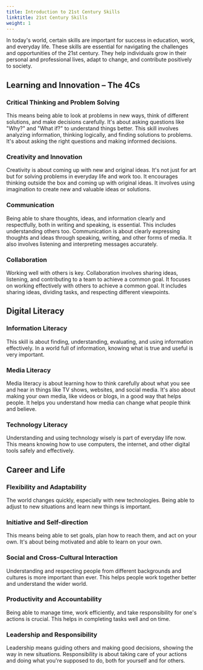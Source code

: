 ```yaml
---
title: Introduction to 21st Century Skills
linktitle: 21st Century Skills
weight: 1
---
```


In today's world, certain skills are important for success in education, work, and everyday life.
These skills are essential for navigating the challenges and opportunities of the 21st century. They help individuals grow in their personal and professional lives, adapt to change, and contribute positively to society.

## Learning and Innovation – The 4Cs

### Critical Thinking and Problem Solving

This means being able to look at problems in new ways, think of different solutions, and make decisions carefully. It's about asking questions like "Why?" and "What if?" to understand things better.
This skill involves analyzing information, thinking logically, and finding solutions to problems. It's about asking the right questions and making informed decisions.

### Creativity and Innovation

Creativity is about coming up with new and original ideas. It's not just for art but for solving problems in everyday life and work too. It encourages thinking outside the box and coming up with original ideas. It involves using imagination to create new and valuable ideas or solutions.

### Communication

Being able to share thoughts, ideas, and information clearly and respectfully, both in writing and speaking, is essential. This includes understanding others too.
Communication is about clearly expressing thoughts and ideas through speaking, writing, and other forms of media. It also involves listening and interpreting messages accurately.

### Collaboration

Working well with others is key. Collaboration involves sharing ideas, listening, and contributing to a team to achieve a common goal. It focuses on working effectively with others to achieve a common goal. It includes sharing ideas, dividing tasks, and respecting different viewpoints.

## Digital Literacy

### Information Literacy

This skill is about finding, understanding, evaluating, and using information effectively. In a world full of information, knowing what is true and useful is very important.

### Media Literacy

Media literacy is about learning how to think carefully about what you see and hear in things like TV shows, websites, and social media. It's also about making your own media, like videos or blogs, in a good way that helps people. It helps you understand how media can change what people think and believe.

### Technology Literacy

Understanding and using technology wisely is part of everyday life now. This means knowing how to use computers, the internet, and other digital tools safely and effectively.

## Career and Life

### Flexibility and Adaptability

The world changes quickly, especially with new technologies. Being able to adjust to new situations and learn new things is important.

### Initiative and Self-direction

This means being able to set goals, plan how to reach them, and act on your own. It's about being motivated and able to learn on your own.

### Social and Cross-Cultural Interaction

Understanding and respecting people from different backgrounds and cultures is more important than ever. This helps people work together better and understand the wider world.

### Productivity and Accountability

Being able to manage time, work efficiently, and take responsibility for one's actions is crucial. This helps in completing tasks well and on time.

### Leadership and Responsibility

Leadership means guiding others and making good decisions, showing the way in new situations. Responsibility is about taking care of your actions and doing what you're supposed to do, both for yourself and for others.

